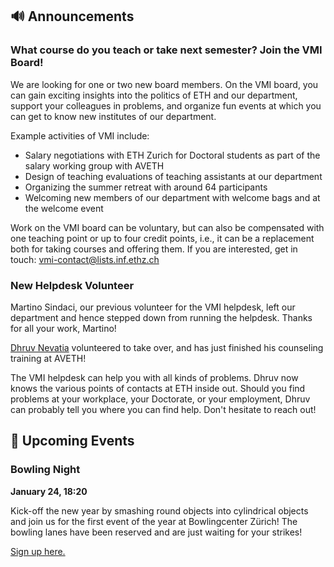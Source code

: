 ## 🔊 Announcements

### What course do you teach or take next semester? Join the VMI Board!

We are looking for one or two new board members.
On the VMI board, you can gain exciting insights into the politics of ETH and our department, support your colleagues in problems, and organize fun events at which you can get to know new institutes of our department.

Example activities of VMI include:

- Salary negotiations with ETH Zurich for Doctoral students as part of the salary working group with AVETH
- Design of teaching evaluations of teaching assistants at our department
- Organizing the summer retreat with around 64 participants
- Welcoming new members of our department with welcome bags and at the welcome event

Work on the VMI board can be voluntary, but can also be compensated with one teaching point or up to four credit points, i.e., it can be a replacement both for taking courses and offering them.
If you are interested, get in touch: [vmi-contact@lists.inf.ethz.ch](mailto:vmi-contact@lists.inf.ethz.ch)

### New Helpdesk Volunteer

Martino Sindaci, our previous volunteer for the VMI helpdesk, left our department and hence stepped down from running the helpdesk.
Thanks for all your work, Martino!

[Dhruv Nevatia](https://notdhruv.github.io/) volunteered to take over, and has just finished his counseling training at AVETH!

The VMI helpdesk can help you with all kinds of problems.
Dhruv now knows the various points of contacts at ETH inside out.
Should you find problems at your workplace, your Doctorate, or your employment, Dhruv can probably tell you where you can find help.
Don't hesitate to reach out!

## 📅 Upcoming Events

### Bowling Night

**January 24, 18:20**

Kick-off the new year by smashing round objects into cylindrical objects and join us for the first event of the year at Bowlingcenter Zürich!
The bowling lanes have been reserved and are just waiting for your strikes!

[Sign up here.](https://forms.gle/Ecee1nBjq4SqhfEi9)
